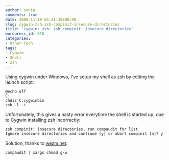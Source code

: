 ```yaml
---
author: sonia
comments: true
date: 2009-11-19 05:21:39+00:00
slug: cygwin-zsh-zsh-compinit-insecure-directories
title: 'cygwin: zsh: zsh compinit: insecure directories'
wordpress_id: 618
categories:
- Other-Tech
tags:
- Cygwin
- Shell
- Zsh
---
```


Using cygwin under Windows, I've setup my shell as zsh by editing the launch script:

    
    @echo off
    C:
    chdir C:cygwinbin
    zsh -l -i
    


Unfortunately, this gives a nasty error everytime the shell is started up, due to Cygwin installing zsh incorrectly:

    
    zsh compinit: insecure directories, run compaudit for list.
    Ignore insecure directories and continue [y] or abort compinit [n]? y


Solution, thanks to [wezm.net](http://www.wezm.net/2008/09/zsh-cygwin-and-insecure-directories/):

    
    compaudit | xargs chmod g-w
